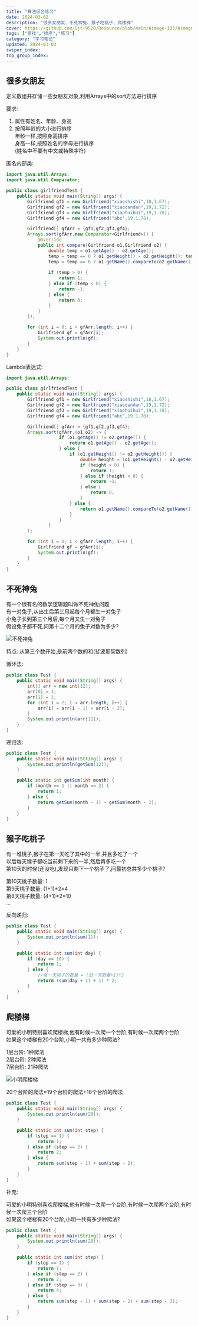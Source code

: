 ```yaml
---
title: "算法综合练习"
date: 2024-03-02
description: "很多女朋友、不死神兔、猴子吃桃子、爬楼梯"
cover: https://github.com/Gjt-9520/Resource/blob/main/Aimage-135/Aimage52.jpg?raw=true
tags: ["查找","排序","练习"]
category: "学习笔记"
updated: 2024-03-03
swiper_index:
top_group_index:
---
```


## 很多女朋友

定义数组并存储一些女朋友对象,利用Arrays中的sort方法进行排序

要求: 
1. 属性有姓名、年龄、身高
2. 按照年龄的大小进行排序          
年龄一样,按照身高排序              
身高一样,按照姓名的字母进行排序              
(姓名中不要有中文或特殊字符)

匿名内部类: 

```java
import java.util.Arrays;
import java.util.Comparator;

public class girlfriendTest {
    public static void main(String[] args) {
        Girlfriend gf1 = new Girlfriend("xiaoshishi",18,1.67);
        Girlfriend gf2 = new Girlfriend("xiaodandan",19,1.72);
        Girlfriend gf3 = new Girlfriend("xiaohuihui",19,1.78);
        Girlfriend gf4 = new Girlfriend("abc",19,1.78);

        Girlfriend[] gfArr = {gf1,gf2,gf3,gf4};
        Arrays.sort(gfArr,new Comparator<Girlfriend>() {
            @Override
            public int compare(Girlfriend o1,Girlfriend o2) {
                double temp = o1.getAge() - o2.getAge();
                temp = temp == 0 ? o1.getHeight() - o2.getHeight(): temp;
                temp = temp == 0 ? o1.getName().compareTo(o2.getName()): temp;
                
                if (temp > 0) {
                    return 1;
                } else if (temp < 0) {
                    return -1;
                } else {
                    return 0;
                }
            }
        });

        for (int i = 0; i < gfArr.length; i++) {
            Girlfriend gf = gfArr[i];
            System.out.println(gf);
        }
    }
}
```

Lambda表达式: 

```java
import java.util.Arrays;

public class girlfriendTest {
    public static void main(String[] args) {
        Girlfriend gf1 = new Girlfriend("xiaoshishi",18,1.67);
        Girlfriend gf2 = new Girlfriend("xiaodandan",19,1.72);
        Girlfriend gf3 = new Girlfriend("xiaohuihui",19,1.78);
        Girlfriend gf4 = new Girlfriend("abc",19,1.78);

        Girlfriend[] gfArr = {gf1,gf2,gf3,gf4};
        Arrays.sort(gfArr,(o1,o2) -> {
                    if (o1.getAge() != o2.getAge()) {
                        return o1.getAge() - o2.getAge();
                    } else {
                        if (o1.getHeight() != o2.getHeight()) {
                            double height = (o1.getHeight() - o2.getHeight());
                            if (height > 0) {
                                return 1;
                            } else if (height < 0) {
                                return -1;
                            } else {
                                return 0;
                            }
                        } else {
                            return o1.getName().compareTo(o2.getName());
                        }
                    }
                }
        );

        for (int i = 0; i < gfArr.length; i++) {
            Girlfriend gf = gfArr[i];
            System.out.println(gf);
        }
    }
}
```

## 不死神兔

有一个很有名的数学逻辑题叫做不死神兔问题             
有一对兔子,从出生后第三月起每个月都生一对兔子         
小兔子长到第三个月后,每个月又生一对兔子             
假设兔子都不死,问第十二个月的兔子对数为多少?          

![不死神兔](../images/不死神兔.png)

特点: 从第三个数开始,是前两个数的和(斐波那契数列)

循环法: 

```java
public class Test {
    public static void main(String[] args) {
        int[] arr = new int[12];
        arr[0] = 1;
        arr[1] = 1;
        for (int i = 2; i < arr.length; i++) {
            arr[i] = arr[i - 1] + arr[i - 2];
        }
        System.out.println(arr[11]);
    }
}
```

递归法: 

```java
public class Test {
    public static void main(String[] args) {
        System.out.println(getSum(12));
    }

    public static int getSum(int month) {
        if (month == 1 || month == 2) {
            return 1;
        } else {
            return getSum(month - 1) + getSum(month - 2);
        }
    }
}
```

## 猴子吃桃子

有一堆桃子,猴子在第一天吃了其中的一半,并且多吃了一个          
以后每天猴子都吃当前剩下来的一半,然后再多吃一个                 
第10天的时候(还没吃),发现只剩下一个桃子了,问最初总共多少个桃子?

第10天桃子数量: 1                      
第9天桃子数量: (1+1)*2=4                
第8天桃子数量: (4+1)*2=10               
...

反向递归: 

```java
public class Test {
    public static void main(String[] args) {
        System.out.println(sum(1));
    }

    public static int sum(int day) {
        if (day == 10) {
            return 1;
        } else {
            //每一天桃子的数量 = (后一天数量+1)*2
            return (sum(day + 1) + 1) * 2;
        }
    }
}
```

## 爬楼梯

可爱的小明特别喜欢爬楼梯,他有时候一次爬一个台阶,有时候一次爬两个台阶           
如果这个楼梯有20个台阶,小明一共有多少种爬法?

1层台阶: 1种爬法             
2层台阶: 2种爬法                    
7层台阶: 21种爬法

![小明爬楼梯](../images/小明爬楼梯.png)

20个台阶的爬法=19个台阶的爬法+18个台阶的爬法

```java
public class Test {
    public static void main(String[] args) {
        System.out.println(sum(20));
    }

    public static int sum(int step) {
        if (step == 1) {
            return 1;
        } else if (step == 2) {
            return 2;
        } else {
            return sum(step - 1) + sum(step - 2);
        }
    }
}
```

补充: 

可爱的小明特别喜欢爬楼梯,他有时候一次爬一个台阶,有时候一次爬两个台阶,有时候一次爬三个台阶                           
如果这个楼梯有20个台阶,小明一共有多少种爬法?

```java
public class Test {
    public static void main(String[] args) {
        System.out.println(sum(20));
    }

    public static int sum(int step) {
        if (step == 1) {
            return 1;
        } else if (step == 2) {
            return 2;
        } else if (step == 3) {
            return 4;
        } else {
            return sum(step - 1) + sum(step - 2) + sum(step - 3);
        }
    }
}
```